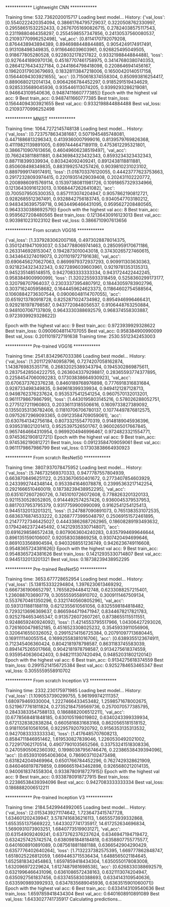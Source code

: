 ************ Lightweight CNN ************

Training time: 532.7362020015717
Loading best model...
History:
{'val_loss': [0.5540222420354094, 0.38661764795729037, 0.3220508762330997, 0.29558651532252433, 0.26767051690826715, 0.27824038575117543, 0.23119880464358297, 0.2554598557347856, 0.24130537560080537, 0.21093770996252498], 'val_acc': [0.8114170792079208, 0.8764438943894389, 0.8946988448844885, 0.9054249174917491, 0.913108498349835, 0.9116646039603961, 0.926825495049505, 0.918677805280528, 0.9228032178217822, 0.9332198844884488], 'loss': [0.9276441890970136, 0.45187707461758975, 0.34147680380740353, 0.28641276434327184, 0.2441864798418098, 0.2208646941456167, 0.19620317903679693, 0.18328113847218006, 0.16500420140517158, 0.15644094303921655], 'acc': [0.7150618374558304, 0.850993816254417, 0.8890680212014134, 0.9064266784452297, 0.9185291519434629, 0.9285335689045936, 0.935446113074205, 0.9399293286219081, 0.946643109540636, 0.9487411660777385]}
Epoch with the highest val acc: 9
Best train_acc: 0.9487411660777385
Best train_loss: 0.15644094303921655
Best val_acc: 0.9332198844884488
Best val_loss: 0.21093770996252498



************ MNIST ************

Training time: 1064.7272145748138
Loading best model...
History:
{'val_loss': [0.7237578634381687, 0.5071945485748081, 0.4471886813296343, 0.4139360007999016, 0.8139579769826368, 0.41119821139891005, 0.6997444647189119, 0.4753612295321801, 0.3866710907613656, 0.46049606238519497], 'val_acc': [0.7662438118811881, 0.8436984323432343, 0.8593234323432343, 0.887118399339934, 0.803424092409241, 0.8912438118811881, 0.850608498349835, 0.8831992574257426, 0.9039810231023102, 0.8897999174917491], 'loss': [1.018703376120055, 0.44423777623753663, 0.29172328093974415, 0.22019351429039408, 0.202431102220772, 0.20089860915769114, 0.15397380811981726, 0.10918657329334966, 0.12136430916123013, 0.1068447262641082], 'acc': [0.7005079505300353, 0.8571113074204947, 0.9057862190812721, 0.9282685512367491, 0.9328842756183745, 0.9340547703180212, 0.9483436395759718, 0.9634496466431095, 0.9595627208480565, 0.9643330388692579]}
Epoch with the highest val acc: 8
Best train_acc: 0.9595627208480565
Best train_loss: 0.12136430916123013
Best val_acc: 0.9039810231023102
Best val_loss: 0.3866710907613656

************ From scratch VGG16 ************


{'val_loss': [1.3379283062007168, 0.4973028878014375, 0.35012419471093037, 0.5347788069741463, 0.2850959170671186, 0.2633146928153047, 0.1942873010043018, 0.37430265727460615, 0.3434643274019073, 0.2011019727191638], 'val_acc': [0.6906456270627063, 0.8699979372937293, 0.909911303630363, 0.9218234323432343, 0.9272896039603961, 0.9219781353135313, 0.9452351485148515, 0.9427083333333334, 0.9431724422442245, 0.958384900990099], 'loss': [1.3202255933318459, 0.5258360299173177, 0.320798707964037, 0.23033373954807912, 0.18443059783902796, 0.3037162405958682, 0.1644459624623373, 0.11864602754588564, 0.10608842736307544, 0.09006048114707055], 'acc': [0.6519213780918728, 0.8252871024734982, 0.8954946996466431, 0.9292181978798587, 0.9437720848056537, 0.9106448763250884, 0.9481007067137809, 0.9643330388692579, 0.968374558303887, 0.9723939929328622]}

Epoch with the highest val acc: 9
Best train_acc: 0.9723939929328622
Best train_loss: 0.09006048114707055
Best val_acc: 0.958384900990099
Best val_loss: 0.2011019727191638
Training time: 2530.5512342453003

************ Pre-trained VGG16 ************

Training time: 2541.8342967033386
Loading best model...
History:
{'val_loss': [1.2011729740958796, 0.7274207058162874, 1.1438769835351716, 0.26832025389343794, 0.1945302869875611, 0.28375428504222755, 0.2636043379298817, 0.28365593774377895, 0.22584547060092283, 0.17303838664930923], 'val_acc': [0.6706373762376238, 0.8460189768976898, 0.7776918316831684, 0.928733498349835, 0.949618399339934, 0.9494121287128713, 0.9498762376237624, 0.9535375412541254, 0.9607570132013201, 0.9611179867986799], 'loss': [1.4430195803145216, 0.578026288052751, 0.2775127211960803, 0.20336113185506616, 0.1609733827389092, 0.13550353136782406, 0.11810706706780137, 0.10774497876812575, 0.09752672969093365, 0.09123584709059061], 'acc': [0.6307641342756184, 0.8073321554770319, 0.9148189045936396, 0.9395318021201413, 0.9525397526501767, 0.9600265017667845, 0.9657464664310954, 0.9699204946996467, 0.9724823321554771, 0.9745362190812721]}
Epoch with the highest val acc: 9
Best train_acc: 0.9745362190812721
Best train_loss: 0.09123584709059061
Best val_acc: 0.9611179867986799
Best val_loss: 0.17303838664930923



************ From scratch ResNet50 ************

Training time: 3807.937078475952
Loading best model...
History:
{'val_loss': [5.746732569370333, 0.9477787557804939, 0.6638708496251122, 0.2533670650401672, 0.2773407854603929, 0.2433992744348144, 0.9533941646078878, 0.23995363217142254, 0.2921666510460019, 0.18738239438952295], 'val_acc': [0.6351072607260726, 0.7451010726072608, 0.7788263201320133, 0.9211530528052805, 0.9144492574257426, 0.9360045379537953, 0.8817037953795379, 0.9317759900990099, 0.9162541254125413, 0.9445132013201321], 'loss': [1.247887090891073, 0.7651383531072535, 0.6836376874533222, 0.32687773995048797, 0.25069151572461895, 0.21477727346425027, 0.44433862687262965, 0.18608289193493632, 0.17942462372445492, 0.14212935330714807], 'acc': [0.6916298586572438, 0.8079063604240283, 0.8357994699646644, 0.8961351590106007, 0.920583038869258, 0.9307420494699646, 0.8691033568904594, 0.9403268551236749, 0.9426236749116608, 0.9548365724381626]}
Epoch with the highest val acc: 9
Best train_acc: 0.9548365724381626
Best train_loss: 0.14212935330714807
Best val_acc: 0.9445132013201321
Best val_loss: 0.18738239438952295


************ Pre-trained ResNet50 ************

Training time: 3653.677728652954
Loading best model...
History:
{'val_loss': [5.138153332294804, 1.3976230613469292, 0.6667361906652797, 1.7655829448412748, 0.6233088257215401, 1.236088703690779, 0.3055559558910702, 0.3009111467509134, 0.5537670461350296, 0.3321740560805296], 'val_acc': [0.5931311881188119, 0.6212355610561056, 0.8325598184818482, 0.7293213696369637, 0.8665944719471947, 0.8344678217821783, 0.9252784653465347, 0.9135726072607261, 0.8738655115511551, 0.9248659240924092], 'loss': [1.4214553795517966, 1.04306427293026, 0.7261600479852185, 0.4516523308025232, 0.3545933911056906, 0.3206416550326052, 0.29915214156725384, 0.20791097713680445, 0.1691111140055154, 0.16992558381016706], 'acc': [0.6389355123674911, 0.712345406360424, 0.8042181978798587, 0.8631183745583039, 0.8941475265017668, 0.9042181978798587, 0.9134275618374559, 0.9359540636042403, 0.9482111307420494, 0.9485203180212014]}
Epoch with the highest val acc: 6
Best train_acc: 0.9134275618374559
Best train_loss: 0.29915214156725384
Best val_acc: 0.9252784653465347
Best val_loss: 0.3055559558910702


************ From scratch Inception V3 ************

Training time: 2332.230175971985
Loading best model...
History:
{'val_loss': [1.1090537390299755, 5.961999742111357, 1.680979469330004, 1.2227466433453482, 1.2598571678002675, 0.5219677761811824, 0.27352184759569736, 0.2570070577385795, 0.28433833547588133, 0.1868882006512211], 'val_acc': [0.6778568481848185, 0.630105198019802, 0.6340243399339934, 0.6721328382838284, 0.6605816831683168, 0.8620565181518152, 0.9181105610561056, 0.9229579207920792, 0.9156353135313532, 0.9427083333333334], 'loss': [1.4176485707608213, 0.8584711846951462, 1.619530827839046, 1.2260530492021002, 0.722917062170514, 0.49077901035652566, 0.33753241518308336, 0.24705905062360392, 0.19980387956746476, 0.22386538439394096], 'acc': [0.6539310954063604, 0.7869037102473498, 0.6318242049469964, 0.6501766784452296, 0.7627429328621909, 0.8460468197879859, 0.8966651943462898, 0.9265680212014135, 0.9400618374558304, 0.9338780918727915]}
Epoch with the highest val acc: 9
Best train_acc: 0.9338780918727915
Best train_loss: 0.22386538439394096
Best val_acc: 0.9427083333333334
Best val_loss: 0.1868882006512211


************ Pre-trained Inception V3 ************

Training time: 2184.5429944992065
Loading best model...
History:
{'val_loss': [2.0153439271174642, 1.7236473415747728, 1.634601202439947, 3.5787416836216113, 1.6655573939332868, 1.6553551375669222, 1.6433027741735917, 14.617252634696834, 1.5690931073903251, 1.6840773519903127], 'val_acc': [0.631549092409241, 0.6373762376237624, 0.6346947194719472, 0.6324257425742574, 0.6380981848184818, 0.6358807755775577, 0.6401608910891089, 0.0875618811881188, 0.6366542904290429, 0.6357776402640264], 'loss': [1.7132237382575395, 1.669777862848747, 1.6518025226812059, 1.6694463715536434, 1.6488565021184645, 1.6525818342454863, 1.6597859418434304, 1.6350550178083008, 1.632096972229624, 1.6127487981698538], 'acc': [0.6268330388692579, 0.6321996466431096, 0.6361086572438163, 0.6321113074204947, 0.6350927561837456, 0.6337455830388693, 0.6334143109540636, 0.6335909893992933, 0.6347835689045936, 0.6363515901060071]}
Epoch with the highest val acc: 6
Best train_acc: 0.6334143109540636
Best train_loss: 1.6597859418434304
Best val_acc: 0.6401608910891089
Best val_loss: 1.6433027741735917
Calculating predictions...